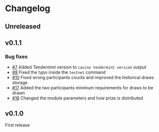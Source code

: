 # Changelog

## Unreleased

## v0.1.1
### Bug fixes
- [\#7](https://github.com/cosmicbet/ledger/issues/7) Added Tendermint version to `casino tendermint version` output
- [\#8](https://github.com/cosmicbet/ledger/issues/8) Fixed the typo inside the `testnet` command
- [\#10](https://github.com/cosmicbet/ledger/issues/10) Fixed wrong participants counts and improved the historical draws storage
- [\#17](https://github.com/cosmicbet/ledger/issues/17) Added the two participants minimum requirements for draws to be drawn
- [\#18](https://github.com/cosmicbet/ledger/issues/18) Changed the module parameters and how prize is distributed

## v0.1.0
First release
